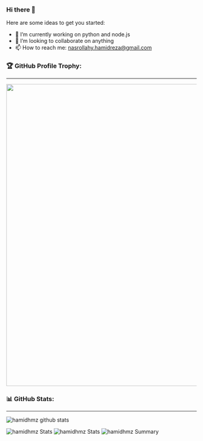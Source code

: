 ### Hi there 👋


Here are some ideas to get you started:

- 🔭 I’m currently working on python and node.js
- 👯 I’m looking to collaborate on anything
- 📫 How to reach me: nasrollahy.hamidreza@gmail.com

### 🏆 GitHub Profile Trophy:
---
<a href="https://github.com/ryo-ma/github-profile-trophy">
  <img width=800 src="https://github-profile-trophy.vercel.app/?username=hamidhmz&column=8&theme=radical&no-frame=true&no-bg=true"/>
</a>

### 📊 GitHub Stats:
---
![hamidhmz github stats](https://github-readme-stats.vercel.app/api?username=hamidhmz&theme=radical&show_icons=true&count_private=true)

![hamidhmz Stats](https://github-profile-summary-cards.vercel.app/api/cards/repos-per-language?username=hamidhmz&theme=solarized_dark)
![hamidhmz Stats](https://github-profile-summary-cards.vercel.app/api/cards/most-commit-language?username=hamidhmz&theme=solarized_dark)
![hamidhmz Summary](https://github-profile-summary-cards.vercel.app/api/cards/profile-details?username=hamidhmz&theme=solarized_dark)
